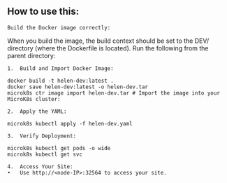 ## How to use this:

	Build the Docker image correctly:
When you build the image, the build context should be set to the DEV/ directory (where the Dockerfile is located). Run the following from the parent directory:

	1.	Build and Import Docker Image:
```
docker build -t helen-dev:latest .
docker save helen-dev:latest -o helen-dev.tar
microk8s ctr image import helen-dev.tar # Import the image into your MicroK8s cluster:
```

	2.	Apply the YAML:
```
microk8s kubectl apply -f helen-dev.yaml
```

	3.	Verify Deployment:
```
microk8s kubectl get pods -o wide
microk8s kubectl get svc
```

	4.	Access Your Site:
	•	Use http://<node-IP>:32564 to access your site.
